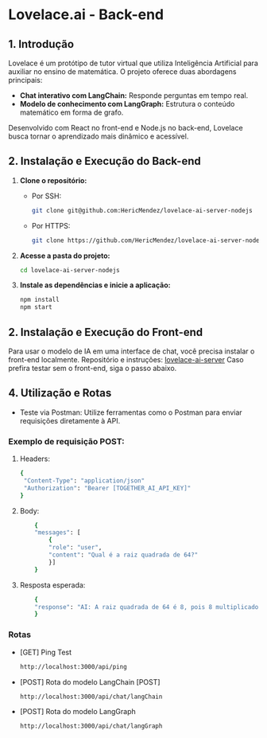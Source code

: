 
# Lovelace.ai - Back-end

## 1. Introdução

Lovelace é um protótipo de tutor virtual que utiliza Inteligência Artificial para auxiliar no ensino de matemática. O projeto oferece duas abordagens principais:
- **Chat interativo com LangChain:** Responde perguntas em tempo real.
- **Modelo de conhecimento com LangGraph:** Estrutura o conteúdo matemático em forma de grafo.

Desenvolvido com React no front-end e Node.js no back-end, Lovelace busca tornar o aprendizado mais dinâmico e acessível.

## 2. Instalação e Execução do Back-end

1. **Clone o repositório:**

   - Por SSH:
     ```bash
     git clone git@github.com:HericMendez/lovelace-ai-server-nodejs
     ```
   - Por HTTPS:
     ```bash
     git clone https://github.com/HericMendez/lovelace-ai-server-nodejs
     ```

2. **Acesse a pasta do projeto:**
   ```bash
   cd lovelace-ai-server-nodejs
    ```
3. **Instale as dependências e inicie a aplicação:**
   ```bash
   npm install
   npm start
    ```
## 2. Instalação e Execução do Front-end
Para usar o modelo de IA em uma interface de chat, você precisa instalar o front-end localmente.
Repositório e instruções: [lovelace-ai-server](https://github.com/HericMendez/lovelace-ai-server-nodejs)
Caso prefira testar sem o front-end, siga o passo abaixo.

## 4. Utilização e Rotas
- Teste via Postman: Utilize ferramentas como o Postman para enviar requisições diretamente à API.

### Exemplo de requisição POST:
1. Headers:
   ```bash
   {
    "Content-Type": "application/json"
    "Authorization": "Bearer [TOGETHER_AI_API_KEY]"
   }
   ```
2. Body:
    ```bash
        {
        "messages": [  
            { 
            "role": "user", 
            "content": "Qual é a raiz quadrada de 64?" 
            }]
        }
    ```
3. Resposta esperada:
    ```bash
        {
        "response": "AI: A raiz quadrada de 64 é 8, pois 8 multiplicado por 8 resulta em 64."
        }
    ```
### Rotas
- [GET] Ping Test 
    ```bash
    http://localhost:3000/api/ping
    ```
- [POST] Rota do modelo LangChain [POST]
    ```bash
    http://localhost:3000/api/chat/langChain
    ```
- [POST] Rota do modelo LangGraph
    ```bash
    http://localhost:3000/api/chat/langGraph
    ```